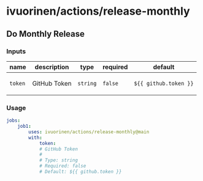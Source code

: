 # ivuorinen/actions/release-monthly

## Do Monthly Release

### Inputs

| name    | description         | type     | required | default               |
| ------- | ------------------- | -------- | -------- | --------------------- |
| `token` | <p>GitHub Token</p> | `string` | `false`  | `${{ github.token }}` |

### Usage

```yaml
jobs:
    job1:
        uses: ivuorinen/actions/release-monthly@main
        with:
            token:
            # GitHub Token
            #
            # Type: string
            # Required: false
            # Default: ${{ github.token }}
```
